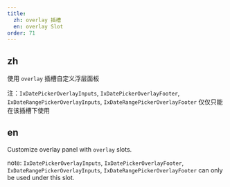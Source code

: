 ```yaml
---
title:
  zh: overlay 插槽
  en: overlay Slot
order: 71
---
```


## zh

使用 `overlay` 插槽自定义浮层面板

注：`IxDatePickerOverlayInputs`, `IxDatePickerOverlayFooter`, `IxDateRangePickerOverlayInputs`, `IxDateRangePickerOverlayFooter` 仅仅只能在该插槽下使用

## en

Customize overlay panel with `overlay` slots.

note: `IxDatePickerOverlayInputs`, `IxDatePickerOverlayFooter`, `IxDateRangePickerOverlayInputs`, `IxDateRangePickerOverlayFooter` can only be used under this slot.
